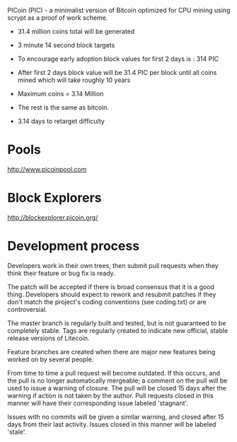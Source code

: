 PICoin (PIC) - a minimalist version of Bitcoin optimized for CPU mining using scrypt as a proof of work scheme. 
 - 31.4 million coins total will be generated
 - 3 minute 14 second block targets
 - To encourage early adoption block values for first 2 days is : 314 PIC
 - After first 2 days block value will be 31.4 PIC per block until all coins mined which will take roughly 10 years
 - Maximum coins = 3.14 Million
 - The rest is the same as bitcoin.

 - 3.14 days to retarget difficulty

Pools
===================
http://www.picoinpool.com

Block Explorers
===================
http://blockexplorer.picoin.org/

Development process
===================

Developers work in their own trees, then submit pull requests when
they think their feature or bug fix is ready.

The patch will be accepted if there is broad consensus that it is a
good thing.  Developers should expect to rework and resubmit patches
if they don't match the project's coding conventions (see coding.txt)
or are controversial.

The master branch is regularly built and tested, but is not guaranteed
to be completely stable. Tags are regularly created to indicate new
official, stable release versions of Litecoin.

Feature branches are created when there are major new features being
worked on by several people.

From time to time a pull request will become outdated. If this occurs, and
the pull is no longer automatically mergeable; a comment on the pull will
be used to issue a warning of closure. The pull will be closed 15 days
after the warning if action is not taken by the author. Pull requests closed
in this manner will have their corresponding issue labeled 'stagnant'.

Issues with no commits will be given a similar warning, and closed after
15 days from their last activity. Issues closed in this manner will be 
labeled 'stale'. 
